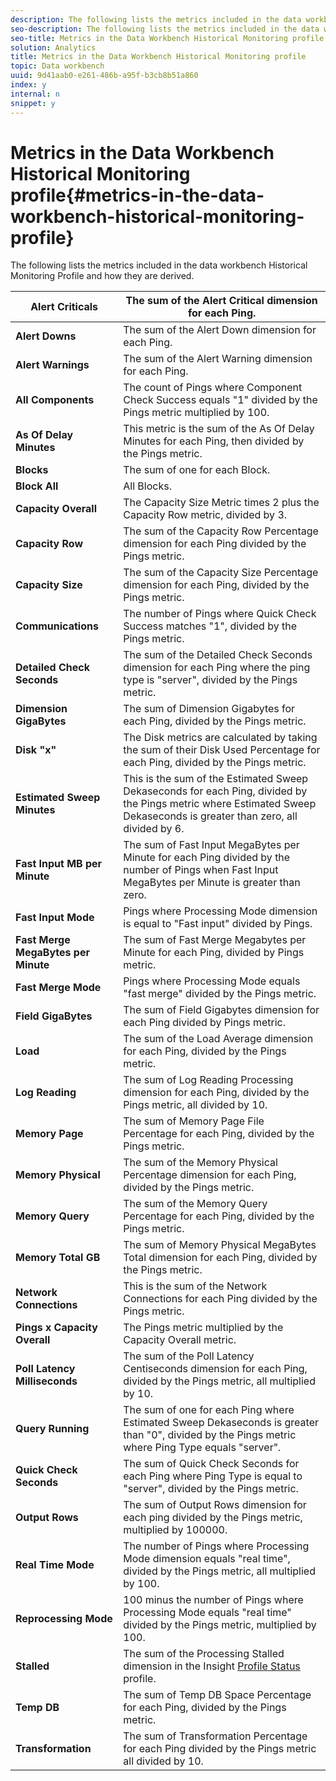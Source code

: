 ```yaml
---
description: The following lists the metrics included in the data workbench Historical Monitoring Profile and how they are derived.
seo-description: The following lists the metrics included in the data workbench Historical Monitoring Profile and how they are derived.
seo-title: Metrics in the Data Workbench Historical Monitoring profile
solution: Analytics
title: Metrics in the Data Workbench Historical Monitoring profile
topic: Data workbench
uuid: 9d41aab0-e261-486b-a95f-b3cb8b51a860
index: y
internal: n
snippet: y
---
```


# Metrics in the Data Workbench Historical Monitoring profile{#metrics-in-the-data-workbench-historical-monitoring-profile}

The following lists the metrics included in the data workbench Historical Monitoring Profile and how they are derived.

|  **Alert Criticals** | The sum of the Alert Critical dimension for each Ping.  |
|---|---|
|  **Alert Downs** | The sum of the Alert Down dimension for each Ping.  |
|  **Alert Warnings** | The sum of the Alert Warning dimension for each Ping.  |
|  **All Components** | The count of Pings where Component Check Success equals "1" divided by the Pings metric multiplied by 100.  |
|  **As Of Delay Minutes** | This metric is the sum of the As Of Delay Minutes for each Ping, then divided by the Pings metric.  |
|  **Blocks** | The sum of one for each Block.  |
|  **Block All** | All Blocks.  |
|  **Capacity Overall** | The Capacity Size Metric times 2 plus the Capacity Row metric, divided by 3.  |
|  **Capacity Row** | The sum of the Capacity Row Percentage dimension for each Ping divided by the Pings metric.  |
|  **Capacity Size** | The sum of the Capacity Size Percentage dimension for each Ping, divided by the Pings metric.  |
|  **Communications** | The number of Pings where Quick Check Success matches "1", divided by the Pings metric.  |
|  **Detailed Check Seconds** | The sum of the Detailed Check Seconds dimension for each Ping where the ping type is "server", divided by the Pings metric.  |
|  **Dimension GigaBytes** | The sum of Dimension Gigabytes for each Ping, divided by the Pings metric.  |
|  **Disk "x"** | The Disk metrics are calculated by taking the sum of their Disk Used Percentage for each Ping, divided by the Pings metric.  |
|  **Estimated Sweep Minutes** | This is the sum of the Estimated Sweep Dekaseconds for each Ping, divided by the Pings metric where Estimated Sweep Dekaseconds is greater than zero, all divided by 6.  |
|  **Fast Input MB per Minute** | The sum of Fast Input MegaBytes per Minute for each Ping divided by the number of Pings when Fast Input MegaBytes per Minute is greater than zero.  |
|  **Fast Input Mode** | Pings where Processing Mode dimension is equal to "Fast input" divided by Pings.  |
|  **Fast Merge MegaBytes per Minute** | The sum of Fast Merge Megabytes per Minute for each Ping, divided by Pings metric.  |
|  **Fast Merge Mode** | Pings where Processing Mode equals "fast merge" divided by the Pings metric.  |
|  **Field GigaBytes** | The sum of Field Gigabytes dimension for each Ping divided by Pings metric.  |
|  **Load** | The sum of the Load Average dimension for each Ping, divided by the Pings metric.  |
|  **Log Reading** | The sum of Log Reading Processing dimension for each Ping, divided by the Pings metric, all divided by 10.  |
|  **Memory Page** | The sum of Memory Page File Percentage for each Ping, divided by the Pings metric.  |
|  **Memory Physical** | The sum of the Memory Physical Percentage dimension for each Ping, divided by the Pings metric.  |
|  **Memory Query** | The sum of the Memory Query Percentage for each Ping, divided by the Pings metric.  |
|  **Memory Total GB** | The sum of Memory Physical MegaBytes Total dimension for each Ping, divided by the Pings metric.  |
|  **Network Connections** | This is the sum of the Network Connections for each Ping divided by the Pings metric.  |
|  **Pings x Capacity Overall** | The Pings metric multiplied by the Capacity Overall metric.  |
|  **Poll Latency Milliseconds** | The sum of the Poll Latency Centiseconds dimension for each Ping, divided by the Pings metric, all multiplied by 10.  |
|  **Query Running** | The sum of one for each Ping where Estimated Sweep Dekaseconds is greater than "0", divided by the Pings metric where Ping Type equals "server".  |
|  **Quick Check Seconds** | The sum of Quick Check Seconds for each Ping where Ping Type is equal to "server", divided by the Pings metric.  |
|  **Output Rows** | The sum of Output Rows dimension for each ping divided by the Pings metric, multiplied by 100000.  |
|  **Real Time Mode** | The number of Pings where Processing Mode dimension equals "real time", divided by the Pings metric, all multiplied by 100.  |
|  **Reprocessing Mode** | 100 minus the number of Pings where Processing Mode equals "real time" divided by the Pings metric, multiplied by 100.  |
|  **Stalled** |The sum of the Processing Stalled dimension in the Insight [Profile Status](../../../home/monitoring-installation/monitoring-appendix/monitoring-profile-status.md#concept-d4cd7da41c8a42bab4aea25418264e64) profile.  |
|  **Temp DB** | The sum of Temp DB Space Percentage for each Ping, divided by the Pings metric.  |
|  **Transformation** | The sum of Transformation Percentage for each Ping divided by the Pings metric all divided by 10.  |

